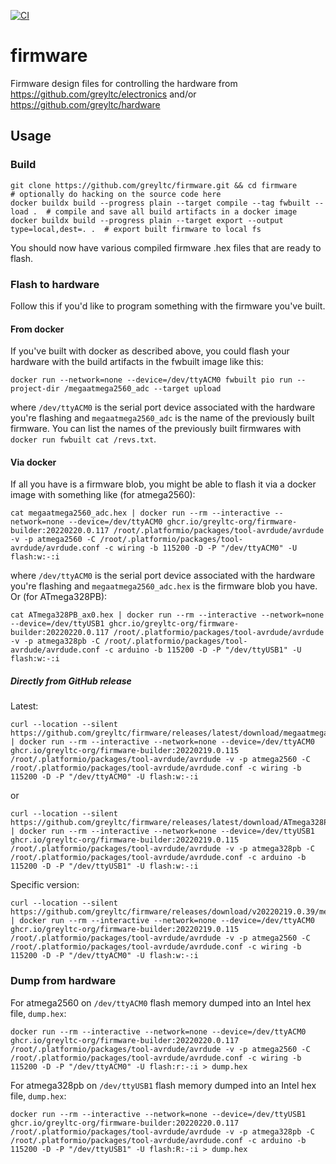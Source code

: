 [![CI](https://github.com/greyltc/firmware/actions/workflows/build.yml/badge.svg)](https://github.com/greyltc/firmware/actions/workflows/build.yml)
# firmware
Firmware design files for controlling the hardware from https://github.com/greyltc/electronics and/or https://github.com/greyltc/hardware

## Usage
### Build
```
git clone https://github.com/greyltc/firmware.git && cd firmware
# optionally do hacking on the source code here
docker buildx build --progress plain --target compile --tag fwbuilt --load .  # compile and save all build artifacts in a docker image
docker buildx build --progress plain --target export --output type=local,dest=. .  # export built firmware to local fs
```
You should now have various compiled firmware .hex files that are ready to flash.
### Flash to hardware
Follow this if you'd like to program something with the firmware you've built.
#### From docker
If you've built with docker as described above, you could flash your hardware with the build artifacts in the fwbuilt image like this:
```
docker run --network=none --device=/dev/ttyACM0 fwbuilt pio run --project-dir /megaatmega2560_adc --target upload
```
where `/dev/ttyACM0` is the serial port device associated with the hardware you're flashing and `megaatmega2560_adc` is the name of the previously built firmware. You can list the names of the previously built firmwares with `docker run fwbuilt cat /revs.txt`.
#### Via docker
If all you have is a firmware blob, you might be able to flash it via a docker image with something like (for atmega2560):
```
cat megaatmega2560_adc.hex | docker run --rm --interactive --network=none --device=/dev/ttyACM0 ghcr.io/greyltc-org/firmware-builder:20220220.0.117 /root/.platformio/packages/tool-avrdude/avrdude -v -p atmega2560 -C /root/.platformio/packages/tool-avrdude/avrdude.conf -c wiring -b 115200 -D -P "/dev/ttyACM0" -U flash:w:-:i
```
where `/dev/ttyACM0` is the serial port device associated with the hardware you're flashing and `megaatmega2560_adc.hex` is the firmware blob you have. Or (for ATmega328PB):
```
cat ATmega328PB_ax0.hex | docker run --rm --interactive --network=none --device=/dev/ttyUSB1 ghcr.io/greyltc-org/firmware-builder:20220220.0.117 /root/.platformio/packages/tool-avrdude/avrdude -v -p atmega328pb -C /root/.platformio/packages/tool-avrdude/avrdude.conf -c arduino -b 115200 -D -P "/dev/ttyUSB1" -U flash:w:-:i
```
##### Directly from GitHub release
Latest:
```
curl --location --silent https://github.com/greyltc/firmware/releases/latest/download/megaatmega2560_baseline.hex | docker run --rm --interactive --network=none --device=/dev/ttyACM0 ghcr.io/greyltc-org/firmware-builder:20220219.0.115 /root/.platformio/packages/tool-avrdude/avrdude -v -p atmega2560 -C /root/.platformio/packages/tool-avrdude/avrdude.conf -c wiring -b 115200 -D -P "/dev/ttyACM0" -U flash:w:-:i
```
or
```
curl --location --silent https://github.com/greyltc/firmware/releases/latest/download/ATmega328PB_ax0.hex | docker run --rm --interactive --network=none --device=/dev/ttyUSB1 ghcr.io/greyltc-org/firmware-builder:20220219.0.115 /root/.platformio/packages/tool-avrdude/avrdude -v -p atmega328pb -C /root/.platformio/packages/tool-avrdude/avrdude.conf -c arduino -b 115200 -D -P "/dev/ttyUSB1" -U flash:w:-:i
```
Specific version:
```
curl --location --silent https://github.com/greyltc/firmware/releases/download/v20220219.0.39/megaatmega2560_baseline.hex | docker run --rm --interactive --network=none --device=/dev/ttyACM0 ghcr.io/greyltc-org/firmware-builder:20220219.0.115 /root/.platformio/packages/tool-avrdude/avrdude -v -p atmega2560 -C /root/.platformio/packages/tool-avrdude/avrdude.conf -c wiring -b 115200 -D -P "/dev/ttyACM0" -U flash:w:-:i
```
### Dump from hardware
For atmega2560 on `/dev/ttyACM0` flash memory dumped into an Intel hex file, `dump.hex`:
```
docker run --rm --interactive --network=none --device=/dev/ttyACM0 ghcr.io/greyltc-org/firmware-builder:20220220.0.117 /root/.platformio/packages/tool-avrdude/avrdude -v -p atmega2560 -C /root/.platformio/packages/tool-avrdude/avrdude.conf -c wiring -b 115200 -D -P "/dev/ttyACM0" -U flash:r:-:i > dump.hex
```
For atmega328pb on `/dev/ttyUSB1` flash memory dumped into an Intel hex file, `dump.hex`:
```
docker run --rm --interactive --network=none --device=/dev/ttyUSB1 ghcr.io/greyltc-org/firmware-builder:20220220.0.117 /root/.platformio/packages/tool-avrdude/avrdude -v -p atmega328pb -C /root/.platformio/packages/tool-avrdude/avrdude.conf -c arduino -b 115200 -D -P "/dev/ttyUSB1" -U flash:R:-:i > dump.hex
```
